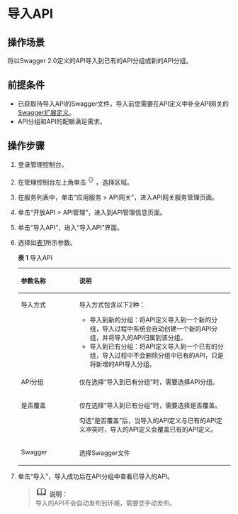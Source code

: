 # 导入API<a name="apig-zh-ug-181025104"></a>

## 操作场景<a name="section25971517509"></a>

将以Swagger 2.0定义的API导入到已有的API分组或新的API分组。

## 前提条件<a name="section1678010231609"></a>

-   已获取待导入API的Swagger文件，导入前您需要在API定义中补全API网关的[Swagger扩展定义](https://support.huaweicloud.com/devg-apig/apig-zh-dev-181109073.html)。
-   API分组和API的配额满足需求。

## 操作步骤<a name="section1539513818214"></a>

1.  登录管理控制台。
2.  在管理控制台左上角单击![](figures/icon-region.png)，选择区域。
3.  在服务列表中，单击“应用服务 \> API网关”，进入API网关服务管理页面。
4.  单击“开放API \> API管理”，进入到API管理信息页面。
5.  单击“导入API”，进入“导入API”界面。
6.  选择如[表1](#table11284181112369)所示参数。

    **表 1**  导入API

    <a name="table11284181112369"></a>
    <table><thead align="left"><tr id="row6284151113368"><th class="cellrowborder" valign="top" width="27.35%" id="mcps1.2.3.1.1"><p id="p15990164813454"><a name="p15990164813454"></a><a name="p15990164813454"></a>参数名称</p>
    </th>
    <th class="cellrowborder" valign="top" width="72.65%" id="mcps1.2.3.1.2"><p id="p99907481453"><a name="p99907481453"></a><a name="p99907481453"></a>说明</p>
    </th>
    </tr>
    </thead>
    <tbody><tr id="row14286311173619"><td class="cellrowborder" valign="top" width="27.35%" headers="mcps1.2.3.1.1 "><p id="p52861411103620"><a name="p52861411103620"></a><a name="p52861411103620"></a><span>导入方式</span></p>
    </td>
    <td class="cellrowborder" valign="top" width="72.65%" headers="mcps1.2.3.1.2 "><p id="p17286171143616"><a name="p17286171143616"></a><a name="p17286171143616"></a>导入方式包含以下2种：</p>
    <a name="ul17716192483810"></a><a name="ul17716192483810"></a><ul id="ul17716192483810"><li>导入到新的分组：将API定义导入到一个新的分组，导入过程中系统会自动创建一个新的API分组，并将导入的API归属到该分组。</li><li>导入到已有分组：将API定义导入到一个已有的分组，导入过程中不会删除分组中已有的API，只是将新增的API导入分组。</li></ul>
    </td>
    </tr>
    <tr id="row3286101118369"><td class="cellrowborder" valign="top" width="27.35%" headers="mcps1.2.3.1.1 "><p id="p32861711183614"><a name="p32861711183614"></a><a name="p32861711183614"></a><span>API分组</span></p>
    </td>
    <td class="cellrowborder" valign="top" width="72.65%" headers="mcps1.2.3.1.2 "><p id="p92867112366"><a name="p92867112366"></a><a name="p92867112366"></a>仅在选择“导入到已有分组”时，需要选择API分组。</p>
    </td>
    </tr>
    <tr id="row7286711183611"><td class="cellrowborder" valign="top" width="27.35%" headers="mcps1.2.3.1.1 "><p id="p12286191116360"><a name="p12286191116360"></a><a name="p12286191116360"></a><span>是否覆盖</span></p>
    </td>
    <td class="cellrowborder" valign="top" width="72.65%" headers="mcps1.2.3.1.2 "><p id="p20286181118363"><a name="p20286181118363"></a><a name="p20286181118363"></a>仅在选择“导入到已有分组”时，需要选择是否覆盖。</p>
    <p id="p72021538134113"><a name="p72021538134113"></a><a name="p72021538134113"></a>勾选“是否覆盖”后，当导入的API定义与已有的API定义冲突时，导入的API定义会覆盖已有的API定义。</p>
    </td>
    </tr>
    <tr id="row32862011133615"><td class="cellrowborder" valign="top" width="27.35%" headers="mcps1.2.3.1.1 "><p id="p132861115369"><a name="p132861115369"></a><a name="p132861115369"></a><span>Swagger</span></p>
    </td>
    <td class="cellrowborder" valign="top" width="72.65%" headers="mcps1.2.3.1.2 "><p id="p14286151113620"><a name="p14286151113620"></a><a name="p14286151113620"></a>选择<span>Swagger</span>文件</p>
    </td>
    </tr>
    </tbody>
    </table>

7.  单击“导入”，导入成功后在API分组中查看已导入的API。

    >![](public_sys-resources/icon-note.gif) **说明：**   
    >导入的API不会自动发布到环境，需要您手动发布。  


